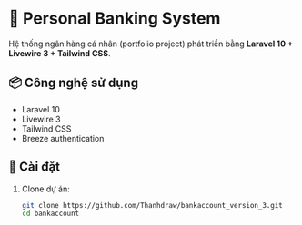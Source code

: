 # 🚀 Personal Banking System

Hệ thống ngân hàng cá nhân (portfolio project) phát triển bằng **Laravel 10 + Livewire 3 + Tailwind CSS**.

## 📦 Công nghệ sử dụng

-   Laravel 10
-   Livewire 3
-   Tailwind CSS
-   Breeze authentication

## 🚀 Cài đặt

1. Clone dự án:
    ```bash
    git clone https://github.com/Thanhdraw/bankaccount_version_3.git
    cd bankaccount
    ```
